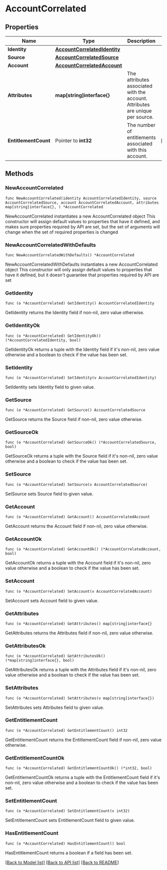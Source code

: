 # AccountCorrelated

## Properties

Name | Type | Description | Notes
------------ | ------------- | ------------- | -------------
**Identity** | [**AccountCorrelatedIdentity**](AccountCorrelatedIdentity.md) |  | 
**Source** | [**AccountCorrelatedSource**](AccountCorrelatedSource.md) |  | 
**Account** | [**AccountCorrelatedAccount**](AccountCorrelatedAccount.md) |  | 
**Attributes** | **map[string]interface{}** | The attributes associated with the account.  Attributes are unique per source. | 
**EntitlementCount** | Pointer to **int32** | The number of entitlements associated with this account. | [optional] 

## Methods

### NewAccountCorrelated

`func NewAccountCorrelated(identity AccountCorrelatedIdentity, source AccountCorrelatedSource, account AccountCorrelatedAccount, attributes map[string]interface{}, ) *AccountCorrelated`

NewAccountCorrelated instantiates a new AccountCorrelated object
This constructor will assign default values to properties that have it defined,
and makes sure properties required by API are set, but the set of arguments
will change when the set of required properties is changed

### NewAccountCorrelatedWithDefaults

`func NewAccountCorrelatedWithDefaults() *AccountCorrelated`

NewAccountCorrelatedWithDefaults instantiates a new AccountCorrelated object
This constructor will only assign default values to properties that have it defined,
but it doesn't guarantee that properties required by API are set

### GetIdentity

`func (o *AccountCorrelated) GetIdentity() AccountCorrelatedIdentity`

GetIdentity returns the Identity field if non-nil, zero value otherwise.

### GetIdentityOk

`func (o *AccountCorrelated) GetIdentityOk() (*AccountCorrelatedIdentity, bool)`

GetIdentityOk returns a tuple with the Identity field if it's non-nil, zero value otherwise
and a boolean to check if the value has been set.

### SetIdentity

`func (o *AccountCorrelated) SetIdentity(v AccountCorrelatedIdentity)`

SetIdentity sets Identity field to given value.


### GetSource

`func (o *AccountCorrelated) GetSource() AccountCorrelatedSource`

GetSource returns the Source field if non-nil, zero value otherwise.

### GetSourceOk

`func (o *AccountCorrelated) GetSourceOk() (*AccountCorrelatedSource, bool)`

GetSourceOk returns a tuple with the Source field if it's non-nil, zero value otherwise
and a boolean to check if the value has been set.

### SetSource

`func (o *AccountCorrelated) SetSource(v AccountCorrelatedSource)`

SetSource sets Source field to given value.


### GetAccount

`func (o *AccountCorrelated) GetAccount() AccountCorrelatedAccount`

GetAccount returns the Account field if non-nil, zero value otherwise.

### GetAccountOk

`func (o *AccountCorrelated) GetAccountOk() (*AccountCorrelatedAccount, bool)`

GetAccountOk returns a tuple with the Account field if it's non-nil, zero value otherwise
and a boolean to check if the value has been set.

### SetAccount

`func (o *AccountCorrelated) SetAccount(v AccountCorrelatedAccount)`

SetAccount sets Account field to given value.


### GetAttributes

`func (o *AccountCorrelated) GetAttributes() map[string]interface{}`

GetAttributes returns the Attributes field if non-nil, zero value otherwise.

### GetAttributesOk

`func (o *AccountCorrelated) GetAttributesOk() (*map[string]interface{}, bool)`

GetAttributesOk returns a tuple with the Attributes field if it's non-nil, zero value otherwise
and a boolean to check if the value has been set.

### SetAttributes

`func (o *AccountCorrelated) SetAttributes(v map[string]interface{})`

SetAttributes sets Attributes field to given value.


### GetEntitlementCount

`func (o *AccountCorrelated) GetEntitlementCount() int32`

GetEntitlementCount returns the EntitlementCount field if non-nil, zero value otherwise.

### GetEntitlementCountOk

`func (o *AccountCorrelated) GetEntitlementCountOk() (*int32, bool)`

GetEntitlementCountOk returns a tuple with the EntitlementCount field if it's non-nil, zero value otherwise
and a boolean to check if the value has been set.

### SetEntitlementCount

`func (o *AccountCorrelated) SetEntitlementCount(v int32)`

SetEntitlementCount sets EntitlementCount field to given value.

### HasEntitlementCount

`func (o *AccountCorrelated) HasEntitlementCount() bool`

HasEntitlementCount returns a boolean if a field has been set.


[[Back to Model list]](../README.md#documentation-for-models) [[Back to API list]](../README.md#documentation-for-api-endpoints) [[Back to README]](../README.md)


